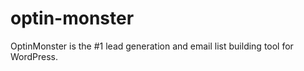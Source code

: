 optin-monster
=============

OptinMonster is the #1 lead generation and email list building tool for WordPress.
